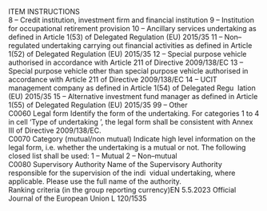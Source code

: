  
ITEM  INSTRUCTIONS  
8 – Credit institution, investment firm and financial institution 
9 – Institution for occupational retirement provision 
10 – Ancillary services undertaking as defined in Article 1(53) of Delegated 
Regulation (EU) 2015/35 
11 – Non–regulated undertaking carrying out financial activities as defined in 
Article 1(52) of Delegated Regulation (EU) 2015/35 
12 – Special purpose vehicle authorised in accordance with Article 211 of 
Directive 2009/138/EC 
13 – Special purpose vehicle other than special purpose vehicle authorised in 
accordance with Article 211 of Directive 2009/138/EC 
14 – UCIT management company as defined in Article 1(54) of Delegated Regu ­
lation (EU) 2015/35 
15 – Alternative investment fund manager as defined in Article 1(55) of 
Delegated Regulation (EU) 2015/35 
99 – Other  
C0060  Legal form  Identify the form of the undertaking. 
For categories 1 to 4 in cell ‘Type of undertaking ’, the legal form shall be 
consistent with Annex III of Directive 2009/138/EC.  
C0070  Category (mutual/non 
mutual)  Indicate high level information on the legal form, i.e. whether the undertaking is a 
mutual or not. 
The following closed list shall be used: 
1 – Mutual 
2 – Non–mutual  
C0080  Supervisory Authority  Name of the Supervisory Authority responsible for the supervision of the indi ­
vidual undertaking, where applicable. 
Please use the full name of the authority.  
Ranking criteria (in the 
group reporting 
currency)EN  5.5.2023 Official Journal of the European Union L 120/1535